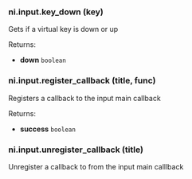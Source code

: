 ### ni.input.key_down (key)

Gets if a virtual key is down or up

Returns:
- **down** `boolean`

### ni.input.register_callback (title, func)

Registers a callback to the input main callback

Returns:
- **success** `boolean`

### ni.input.unregister_callback (title)

Unregister a callback to from the input main calllback

